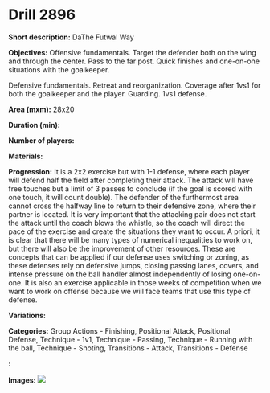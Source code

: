 # Drill 2896

**Short description:**
DaThe Futwal Way

**Objectives:**
Offensive fundamentals. 
Target the defender both on the wing and through the center. 
Pass to the far post. 
Quick finishes and one-on-one situations with the goalkeeper.

Defensive fundamentals. 
Retreat and reorganization. 
Coverage after 1vs1 for both the goalkeeper and the player. 
Guarding. 
1vs1 defense.

**Area (mxm):**
28x20

**Duration (min):**


**Number of players:**


**Materials:**


**Progression:**
It is a 2x2 exercise but with 1-1 defense, where each player will defend half the field after completing their attack. The attack will have free touches but a limit of 3 passes to conclude (if the goal is scored with one touch, it will count double). The defender of the furthermost area cannot cross the halfway line to return to their defensive zone, where their partner is located. It is very important that the attacking pair does not start the attack until the coach blows the whistle, so the coach will direct the pace of the exercise and create the situations they want to occur. A priori, it is clear that there will be many types of numerical inequalities to work on, but there will also be the improvement of other resources. These are concepts that can be applied if our defense uses switching or zoning, as these defenses rely on defensive jumps, closing passing lanes, covers, and intense pressure on the ball handler almost independently of losing one-on-one. It is also an exercise applicable in those weeks of competition when we want to work on offense because we will face teams that use this type of defense.

**Variations:**


**Categories:**
Group Actions - Finishing, Positional Attack, Positional Defense, Technique - 1v1, Technique - Passing, Technique - Running with the ball, Technique - Shoting, Transitions - Attack, Transitions - Defense

**:**


**Images:**
![](https://www.coachingfutsal.com/\images\d6573d69-8eb9-4158-ae7e-ba207578a375_2vs2.PNG)

